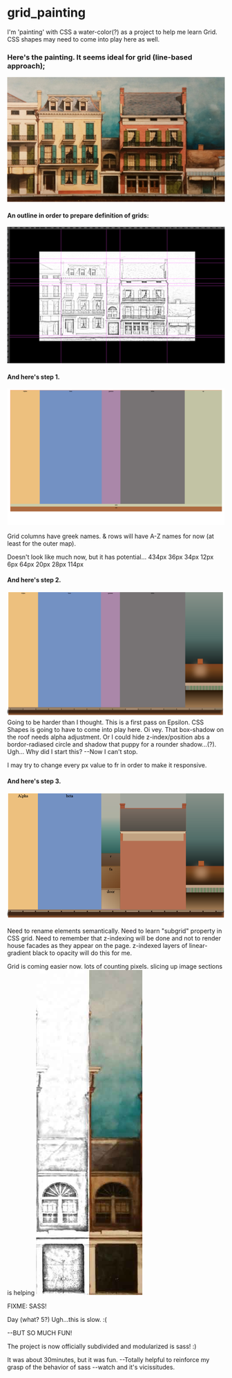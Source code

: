 # grid_painting
I'm 'painting' with CSS a water-color(?) as a project to help me learn Grid.
CSS shapes may need to come into play here as well.

### Here's the painting. It seems ideal for grid (line-based approach);
[![step1](https://github.com/Beauvelop/grid_painting/blob/master/public/steps/original.jpg?raw=true)](https://codepen.io/beau_dev/full/dRXpZX/)



#### An outline in order to prepare definition of grids:
[![step1](https://github.com/Beauvelop/grid_painting/blob/master/public/steps/outline.png?raw=true)](https://codepen.io/beau_dev/full/dRXpZX/)





#### And here's step 1.
![step one](https://github.com/Beauvelop/grid_painting/blob/master/public/steps/step1.png?raw=true)


Grid columns have greek names.
& rows will have A-Z names for now (at least for the outer map).

Doesn't look like much now, but it has potential...
434px
36px
34px
12px
6px
64px
20px
28px
114px
#### And here's step 2.
![step one](https://github.com/Beauvelop/grid_painting/blob/master/public/steps/step2.png?raw=true)
Going to be harder than I thought. This is a first pass on Epsilon. CSS Shapes is going to have to come into play here. Oi vey. That box-shadow on the roof needs alpha adjustment. Or I could hide z-index/position abs a bordor-radiased circle and shadow that puppy for a rounder shadow...(?). Ugh... Why did I start this? --Now I can't stop.

I may try to change every px value to fr in order to make it responsive.

#### And here's step 3.
![step three](https://github.com/Beauvelop/grid_painting/blob/master/public/steps/step3.png?raw=true)

Need to rename elements semantically.
Need to learn "subgrid" property in CSS grid.
Need to remember that z-indexing will be done and not to render house facades as they appear on the page. z-indexed layers of linear-gradient black to opacity will do this for me.

Grid is coming easier now.
lots of counting pixels.
slicing up image sections is helping
![image slice](https://github.com/Beauvelop/grid_painting/blob/master/public/steps/darkhouse.jpg?raw=true)

FIXME: SASS!

Day (what? 5?) Ugh...this is slow. :(

  --BUT SO MUCH FUN!

The project is now officially subdivided and modularized is sass! :)

It was about 30minutes, but it was fun. --Totally helpful to reinforce my grasp of the behavior of sass --watch and it's vicissitudes.
